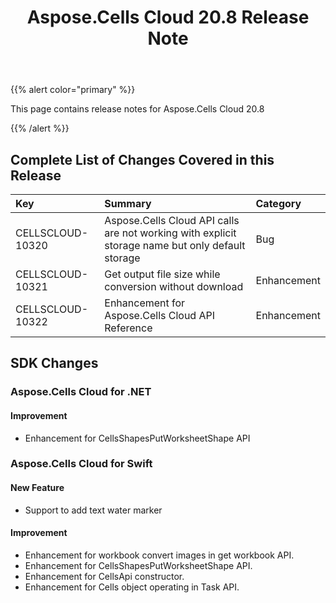 ﻿---
title: Aspose.Cells Cloud 20.8 Release Note
second_title: Aspose.Cells Cloud Documen
type: docs
url: /ar/aspose-cells-cloud-20-8-release-notes/
description: Aspose.Cells Cloud supports Excel to create, convert, merge, split, protected, inner object operation, and so on
weight: 20
---
{{% alert color="primary" %}} 

This page contains release notes for Aspose.Cells Cloud 20.8

{{% /alert %}} 
## **Complete List of Changes Covered in this Release**

|**Key**|**Summary**|**Category**|
|:- |:- |:- |
|CELLSCLOUD-10320|Aspose.Cells Cloud API calls are not working with explicit storage name but only default storage|Bug|
|CELLSCLOUD-10321|Get output file size while conversion without download|Enhancement|
|CELLSCLOUD-10322|Enhancement for Aspose.Cells Cloud API Reference|Enhancement|
## **SDK Changes**
### **Aspose.Cells Cloud for .NET**
#### **Improvement**
- Enhancement for CellsShapesPutWorksheetShape API
### **Aspose.Cells Cloud for Swift**
#### **New Feature**
- Support to add text water marker
#### **Improvement**
- Enhancement for workbook convert images in get workbook API.
- Enhancement for CellsShapesPutWorksheetShape API.
- Enhancement for CellsApi constructor.
- Enhancement for Cells object operating in Task API.

